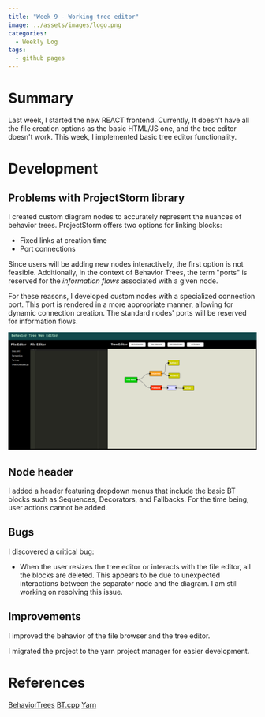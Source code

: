 ```yaml
---
title: "Week 9 - Working tree editor"
image: ../assets/images/logo.png
categories:
  - Weekly Log
tags:
  - github pages
---
```


# Summary

Last week, I started the new REACT frontend. Currently, It doesn't have all the file creation options as the basic HTML/JS one, and the tree editor doesn't work. This week, I implemented basic tree editor functionality. 

# Development

## Problems with ProjectStorm library

I created custom diagram nodes to accurately represent the nuances of behavior trees. ProjectStorm offers two options for linking blocks:

- Fixed links at creation time
- Port connections

Since users will be adding new nodes interactively, the first option is not feasible. Additionally, in the context of Behavior Trees, the term "ports" is reserved for the *information flows* associated with a given node.

For these reasons, I developed custom nodes with a specialized connection port. This port is rendered in a more appropriate manner, allowing for dynamic connection creation. The standard nodes' ports will be reserved for information flows.

![basic_frontend](https://github.com/RoboticsLabURJC/2023-tfg-oscar-martinez/blob/main/docs/assets/images/week9/new_frontend.png)

## Node header

I added a header featuring dropdown menus that include the basic BT blocks such as Sequences, Decorators, and Fallbacks. For the time being, user actions cannot be added.

## Bugs

I discovered a critical bug:

* When the user resizes the tree editor or interacts with the file editor, all the blocks are deleted. This appears to be due to unexpected interactions between the separator node and the diagram. I am still working on resolving this issue.


## Improvements

I improved the behavior of the file browser and the tree editor. 

I migrated the project to the yarn project manager for easier development. 

# References

[BehaviorTrees](https://github.com/JdeRobot/BehaviorTrees/tree/main)
[BT.cpp](https://www.behaviortree.dev/docs/nodes-library/DecoratorNode)
[Yarn](https://yarnpkg.com/)

